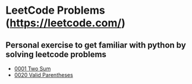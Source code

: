 # LeetCode Problems (https://leetcode.com/)
## Personal exercise to get familiar with python by solving leetcode problems

- [0001 Two Sum](problems/0001-Two-Sum.py)
- [0020 Valid Parentheses](problems/0020-valid-parentheses.py)